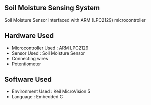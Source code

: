 ## Soil Moisture Sensing System
Soil Moisture Sensor Interfaced with ARM (LPC2129) microcontroller 


 
 ## Hardware Used
* Microcontroller Used : ARM LPC2129
* Sensor Used : Soil Moisture Sensor 
* Connecting wires  
* Potentiometer

## Software Used
* Environment Used : Keil MicroVision 5
* Language : Embedded C 

